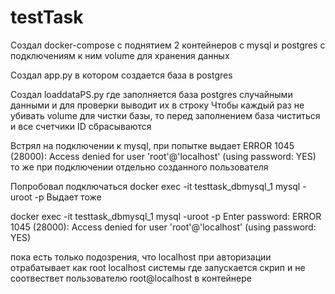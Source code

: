 # testTask
Создал docker-compose с поднятием 2 контейнеров с mysql и postgres c подключениям к ним volume для хранения данных

Создал app.py в котором создается база в postgres

Создал loaddataPS.py где заполняется база postgres случайными данными и для проверки выводит их в строку
Чтобы каждый раз не убивать volume для чистки базы, то перед заполнением база чиститься и все счетчики ID сбрасываются

Встрял на подключении к mysql, при попытке выдает ERROR 1045 (28000): Access denied for user 'root'@'localhost' (using password: YES)
то же при подключении отдельно созданного пользователя

Попробовал подключаться docker exec -it testtask_dbmysql_1  mysql -uroot -p
Выдает тоже

docker exec -it testtask_dbmysql_1  mysql -uroot -p
Enter password:
ERROR 1045 (28000): Access denied for user 'root'@'localhost' (using password: YES)

пока есть только подозрения, что localhost при авторизации отрабатывает как root localhost системы где запускается скрип и не соотвествет пользователю root@localhost в контейнере
